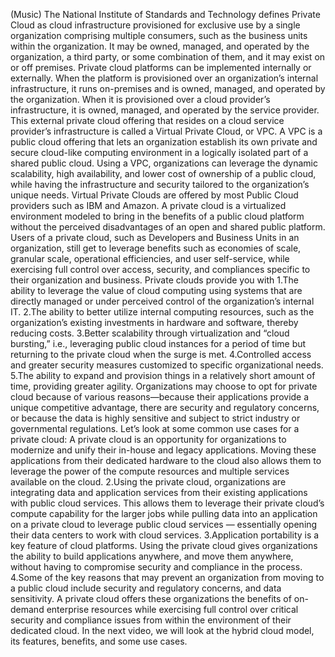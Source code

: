 (Music) The National Institute of Standards and Technology defines Private Cloud
as cloud infrastructure provisioned for exclusive use by a single organization
comprising multiple consumers, such as the business units within the
organization. It may be owned, managed, and operated by the organization, a
third party, or some combination of them, and it may exist on or off premises.
Private cloud platforms can be implemented internally or externally. When the
platform is provisioned over an organization’s internal infrastructure, it runs
on-premises and is owned, managed, and operated by the organization. When it is
provisioned over a cloud provider’s infrastructure, it is owned, managed, and
operated by the service provider. This external private cloud offering that
resides on a cloud service provider’s infrastructure is called a Virtual Private
Cloud, or VPC. A VPC is a public cloud offering that lets an organization
establish its own private and secure cloud-like computing environment in a
logically isolated part of a shared public cloud. Using a VPC, organizations can
leverage the dynamic scalability, high availability, and lower cost of ownership
of a public cloud, while having the infrastructure and security tailored to the
organization’s unique needs. Virtual Private Clouds are offered by most Public
Cloud providers such as IBM and Amazon. A private cloud is a virtualized
environment modeled to bring in the benefits of a public cloud platform without
the perceived disadvantages of an open and shared public platform. Users of a
private cloud, such as Developers and Business Units in an organization, still
get to leverage benefits such as economies of scale, granular scale, operational
efficiencies, and user self-service, while exercising full control over access,
security, and compliances specific to their organization and business. Private
clouds provide you with 1.The ability to leverage the value of cloud computing
using systems that are directly managed or under perceived control of the
organization’s internal IT. 2.The ability to better utilize internal computing
resources, such as the organization’s existing investments in hardware and
software, thereby reducing costs. 3.Better scalability through virtualization
and “cloud bursting,” i.e., leveraging public cloud instances for a period of
time but returning to the private cloud when the surge is met. 4.Controlled
access and greater security measures customized to specific organizational
needs. 5.The ability to expand and provision things in a relatively short amount
of time, providing greater agility. Organizations may choose to opt for private
cloud because of various reasons—because their applications provide a unique
competitive advantage, there are security and regulatory concerns, or because
the data is highly sensitive and subject to strict industry or governmental
regulations. Let’s look at some common use cases for a private cloud: A private
cloud is an opportunity for organizations to modernize and unify their in-house
and legacy applications. Moving these applications from their dedicated hardware
to the cloud also allows them to leverage the power of the compute resources and
multiple services available on the cloud. 2.Using the private cloud,
organizations are integrating data and application services from their existing
applications with public cloud services. This allows them to leverage their
private cloud’s compute capability for the larger jobs while pulling data into
an application on a private cloud to leverage public cloud services —
essentially opening their data centers to work with cloud services.
3.Application portability is a key feature of cloud platforms. Using the private
cloud gives organizations the ability to build applications anywhere, and move
them anywhere, without having to compromise security and compliance in the
process. 4.Some of the key reasons that may prevent an organization from moving
to a public cloud include security and regulatory concerns, and data
sensitivity. A private cloud offers these organizations the benefits of
on-demand enterprise resources while exercising full control over critical
security and compliance issues from within the environment of their dedicated
cloud. In the next video, we will look at the hybrid cloud model, its features,
benefits, and some use cases.